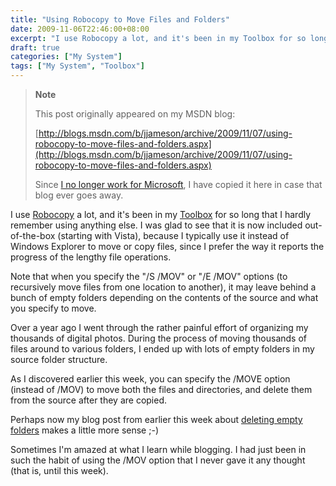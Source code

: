 ```yaml
---
title: "Using Robocopy to Move Files and Folders"
date: 2009-11-06T22:46:00+08:00
excerpt: "I use Robocopy a lot, and it's been in my Toolbox for so long that I hardly remember using anything else. I was glad to see that it is now included out-of-the-box (starting with Vista), because I typically use it instead of Windows Explorer to move or..."
draft: true
categories: ["My System"]
tags: ["My System", "Toolbox"]
---
```


> **Note**
> 
> This post originally appeared on my MSDN blog:
> 
> 
> [http://blogs.msdn.com/b/jjameson/archive/2009/11/07/using-robocopy-to-move-files-and-folders.aspx](http://blogs.msdn.com/b/jjameson/archive/2009/11/07/using-robocopy-to-move-files-and-folders.aspx)
> 
> Since [I no longer work for Microsoft](/blog/jjameson/2011/09/02/last-day-with-microsoft), I have copied it here in case that blog ever goes away.


I use [Robocopy](http://technet.microsoft.com/en-us/library/cc733145%28WS.10%29.aspx) a lot, and it's been in my [Toolbox](/blog/jjameson/2007/03/22/backedup-and-notbackedup) for so long that I hardly remember using anything else. I was glad to see that it is now included out-of-the-box (starting with Vista), because I typically use it instead of Windows Explorer to move or copy files, since I prefer the way it reports the progress of the lengthy file operations.

Note that when you specify the "/S /MOV" or "/E /MOV" options (to recursively move files from one location to another), it may leave behind a bunch of empty folders depending on the contents of the source and what you specify to move.

Over a year ago I went through the rather painful effort of organizing my thousands of digital photos. During the process of moving thousands of files around to various folders, I ended up with lots of empty folders in my source folder structure.

As I discovered earlier this week, you can specify the /MOVE option (instead of /MOV) to move both the files and directories, and delete them from the source after they are copied.

Perhaps now my blog post from earlier this week about [deleting empty folders](/blog/jjameson/2009/11/03/deleting-empty-folders) makes a little more sense ;-)

Sometimes I'm amazed at what I learn while blogging. I had just been in such the habit of using the /MOV option that I never gave it any thought (that is, until this week).

